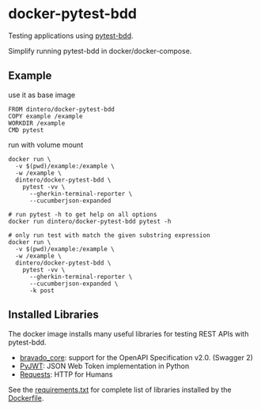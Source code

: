 # docker-pytest-bdd

Testing applications using [pytest-bdd].

Simplify running pytest-bdd in docker/docker-compose.

## Example

use it as base image

    FROM dintero/docker-pytest-bdd
    COPY example /example
    WORKDIR /example
    CMD pytest

run with volume mount

    docker run \
      -v $(pwd)/example:/example \
      -w /example \
      dintero/docker-pytest-bdd \
        pytest -vv \
          --gherkin-terminal-reporter \
          --cucumberjson-expanded

    # run pytest -h to get help on all options
    docker run dintero/docker-pytest-bdd pytest -h

    # only run test with match the given substring expression
    docker run \
      -v $(pwd)/example:/example \
      -w /example \
      dintero/docker-pytest-bdd \
        pytest -vv \
          --gherkin-terminal-reporter \
          --cucumberjson-expanded \
          -k post

## Installed Libraries

The docker image installs many useful libraries
for testing REST APIs with pytest-bdd.

 - [bravado_core]: support for the OpenAPI Specification v2.0. (Swagger 2)
 - [PyJWT]: JSON Web Token implementation in Python
 - [Requests]: HTTP for Humans

See the [requirements.txt] for complete list of libraries installed by the [Dockerfile].

[Dockerfile]: https://github.com/dintero/docker-pytest-bdd/blob/master/Dockerfile
[pytest-bdd]: https://pypi.python.org/pypi/pytest-bdd
[bravado_core]: https://github.com/Yelp/bravado-core
[PyJWT]: https://pyjwt.readthedocs.io/en/latest
[Requests]: http://docs.python-requests.org/en/master/
[requirements.txt]: https://github.com/dintero/docker-pytest-bdd/blob/master/requirements.txt

